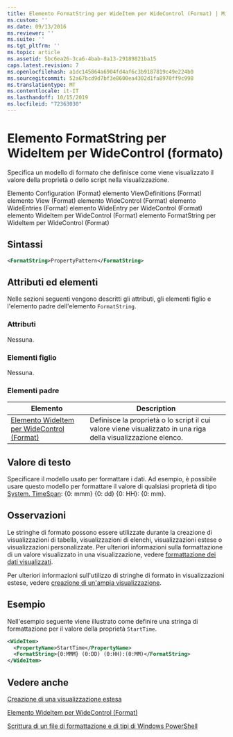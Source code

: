 ```yaml
---
title: Elemento FormatString per WideItem per WideControl (Format) | Microsoft Docs
ms.custom: ''
ms.date: 09/13/2016
ms.reviewer: ''
ms.suite: ''
ms.tgt_pltfrm: ''
ms.topic: article
ms.assetid: 5bc6ea26-3ca6-4bab-8a13-29189821ba15
caps.latest.revision: 7
ms.openlocfilehash: a1dc145864a6904fd4af6c3b9187819c49e224b0
ms.sourcegitcommit: 52a67bcd9d7bf3e8600ea4302d1fa8970ff9c998
ms.translationtype: MT
ms.contentlocale: it-IT
ms.lasthandoff: 10/15/2019
ms.locfileid: "72363030"
---
```

# <a name="formatstring-element-for-wideitem-for-widecontrol-format"></a>Elemento FormatString per WideItem per WideControl (formato)

Specifica un modello di formato che definisce come viene visualizzato il valore della proprietà o dello script nella visualizzazione.

Elemento Configuration (Format) elemento ViewDefinitions (Format) elemento View (Format) elemento WideControl (Format) elemento WideEntries (Format) elemento WideEntry per WideControl (Format) elemento WideItem per WideControl (Format) elemento FormatString per WideItem per WideControl (Format)

## <a name="syntax"></a>Sintassi

```xml
<FormatString>PropertyPattern</FormatString>
```

## <a name="attributes-and-elements"></a>Attributi ed elementi

Nelle sezioni seguenti vengono descritti gli attributi, gli elementi figlio e l'elemento padre dell'elemento `FormatString`.

### <a name="attributes"></a>Attributi

Nessuna.

### <a name="child-elements"></a>Elementi figlio

Nessuna.

### <a name="parent-elements"></a>Elementi padre

|Elemento|Description|
|-------------|-----------------|
|[Elemento WideItem per WideControl (Format)](./wideitem-element-for-widecontrol-format.md)|Definisce la proprietà o lo script il cui valore viene visualizzato in una riga della visualizzazione elenco.|

## <a name="text-value"></a>Valore di testo

Specificare il modello usato per formattare i dati. Ad esempio, è possibile usare questo modello per formattare il valore di qualsiasi proprietà di tipo [System. TimeSpan](/dotnet/api/System.TimeSpan): {0: mmm} {0: dd} {0: HH}: {0: mm}.

## <a name="remarks"></a>Osservazioni

Le stringhe di formato possono essere utilizzate durante la creazione di visualizzazioni di tabella, visualizzazioni di elenchi, visualizzazioni estese o visualizzazioni personalizzate. Per ulteriori informazioni sulla formattazione di un valore visualizzato in una visualizzazione, vedere [formattazione dei dati visualizzati](./formatting-displayed-data.md).

Per ulteriori informazioni sull'utilizzo di stringhe di formato in visualizzazioni estese, vedere [creazione di un'ampia visualizzazione](./creating-a-wide-view.md).

## <a name="example"></a>Esempio

Nell'esempio seguente viene illustrato come definire una stringa di formattazione per il valore della proprietà `StartTime`.

```xml
<WideItem>
  <PropertyName>StartTime</PropertyName>
  <FormatString>{0:MMM} (0:DD) (0:HH):(0:MM)</FormatString>
</WideItem>
```

## <a name="see-also"></a>Vedere anche

[Creazione di una visualizzazione estesa](./creating-a-wide-view.md)

[Elemento WideItem per WideControl (Format)](./wideitem-element-for-widecontrol-format.md)

[Scrittura di un file di formattazione e di tipi di Windows PowerShell](./writing-a-powershell-formatting-file.md)
